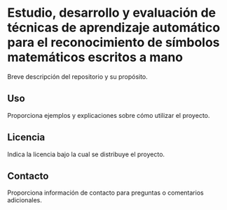 # Estudio, desarrollo y evaluación de técnicas de aprendizaje automático para el reconocimiento de símbolos matemáticos escritos a mano

Breve descripción del repositorio y su propósito.

## Uso

Proporciona ejemplos y explicaciones sobre cómo utilizar el proyecto.

## Licencia

Indica la licencia bajo la cual se distribuye el proyecto.

## Contacto

Proporciona información de contacto para preguntas o comentarios adicionales.
